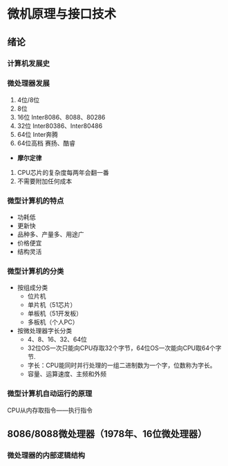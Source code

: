 # 微机原理与接口技术

## 绪论

### 计算机发展史

### 微处理器发展

1. 4位/8位
1. 8位
1. 16位 Inter8086、8088、80286
1. 32位 Inter80386、Inter80486
1. 64位 Inter奔腾
1. 64位高档 赛扬、酷睿

- **摩尔定律**
1. CPU芯片的复杂度每两年会翻一番
1. 不需要附加任何成本

### 微型计算机的特点

- 功耗低
- 更新快
- 品种多、产量多、用途广
- 价格便宜
- 结构灵活

### 微型计算机的分类

- 按组成分类
  - 位片机
  - 单片机（51芯片）
  - 单板机（51开发板）
  - 多板机（个人PC）
- 按微处理器字长分类
  - 4、8、16、32、64位
  - 32位OS一次只能向CPU存取32个字节，64位OS一次能向CPU取64个字节.
  - 字长：CPU能同时并行处理的一组二进制数为一个字，位数称为字长。
  - 容量、运算速度、主频和外频

### 微型计算机自动运行的原理

CPU从内存取指令——执行指令

## 8086/8088微处理器（1978年、16位微处理器）

### 微处理器的内部逻辑结构


